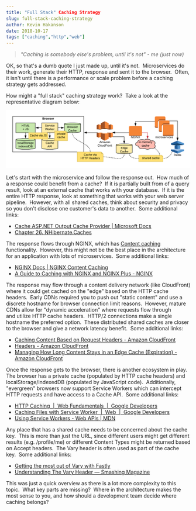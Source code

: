 ```yaml
---
title: "Full Stack" Caching Strategy
slug: full-stack-caching-strategy
author: Kevin Hakanson
date: 2018-10-17
tags: ["caching","http","web"]
---
```

> _"Caching is somebody else's problem, until it's not" - me (just now)_

OK, so that's a dumb quote I just made up, until it's not.  Microservices do their work, generate their HTTP, response and sent it to the browser.  Often, it isn't until there is a performance or scale problem before a caching strategy gets addressed.

How might a "full stack" caching strategy work?  Take a look at the representative diagram below:

[![](images/pastedImage_5.png)](images/pastedImage_5.png)

Let's start with the microservice and follow the response out.  How much of a response could benefit from a cache?  If it is partially built from of a query result, look at an external cache that works with your database.  If it is the entire HTTP response, look at something that works with your web server pipeline.  However, with all shared caches, think about security and privacy so you don't disclose one customer's data to another.  Some additional links:

* [Cache ASP.NET Output Cache Provider | Microsoft Docs](https://docs.microsoft.com/en-us/azure/redis-cache/cache-aspnet-output-cache-provider)
* [Chapter 26. NHibernate.Caches](http://nhibernate.info/doc/nhibernate-reference/caches.html#NHibernate.Caches.CoreDistributedCache.Redis)

The response flows through NGINX, which has [Content caching](https://www.nginx.com/products/nginx/caching/) functionality.  However, this might not be the best place in the architecture for an application with lots of microservices.  Some additional links:

* [NGINX Docs | NGINX Content Caching](https://docs.nginx.com/nginx/admin-guide/content-cache/content-caching/)
* [A Guide to Caching with NGINX and NGINX Plus - NGINX](https://www.nginx.com/blog/nginx-caching-guide/)  

The response may flow through a content delivery network (like CloudFront) where it could get cached on the "edge" based on the HTTP cache headers.  Early CDNs required you to push out "static content" and use a discrete hostname for browser connection limit reasons.  However, mature CDNs allow for "dynamic acceleration" where requests flow through and utilize HTTP cache headers.  HTTP/2 connections make a single hostname the preferred option.  These distributed shared caches are closer to the browser and give a network latency benefit.  Some additional links:

* [Caching Content Based on Request Headers - Amazon CloudFront](https://docs.aws.amazon.com/AmazonCloudFront/latest/DeveloperGuide/header-caching.html)
* [Headers - Amazon CloudFront](https://docs.aws.amazon.com/cloudfront/latest/APIReference/API_Headers.html) 
* [Managing How Long Content Stays in an Edge Cache (Expiration) - Amazon CloudFront](https://docs.aws.amazon.com/AmazonCloudFront/latest/DeveloperGuide/Expiration.html)

Once the response gets to the browser, there is another ecosystem in play.  The browser has a private cache (populated by HTTP cache headers) and localStorage/indexedDB (populated by JavaScript code).  Additionally, "evergreen" browsers now support Service Workers which can intercept HTTP requests and have access to a Cache API.  Some additional links:

* [HTTP Caching  |  Web Fundamentals  |  Google Developers](https://developers.google.com/web/fundamentals/performance/optimizing-content-efficiency/http-caching)
* [Caching Files with Service Worker  |  Web  |  Google Developers](https://developers.google.com/web/ilt/pwa/caching-files-with-service-worker)
* [Using Service Workers - Web APIs | MDN](https://developer.mozilla.org/en-US/docs/Web/API/Service_Worker_API/Using_Service_Workers)

Any place that has a shared cache needs to be concerned about the cache key.  This is more than just the URL, since different users might get different results (e.g. /profile/me) or different Content Types might be returned based on Accept headers.  The Vary header is often used as part of the cache key.  Some additional links:

* [Getting the most out of Vary with Fastly](https://www.fastly.com/blog/getting-most-out-vary-fastly) 
* [Understanding The Vary Header — Smashing Magazine](https://www.smashingmagazine.com/2017/11/understanding-vary-header/) 

This was just a quick overview as there is a lot more complexity to this topic.  What key parts are missing?  Where in the architecture makes the most sense to you, and how should a development team decide where caching belongs?